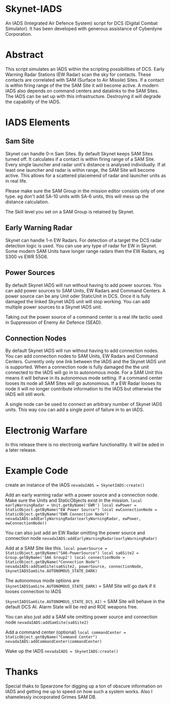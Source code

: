 # Skynet-IADS
An IADS (Integrated Air Defence System) script for DCS (Digital Combat Simulator). It has been developed with generous assistance of Cyberdyne Corporation.

# Abstract
This script simulates an IADS within the scripting possibilities of DCS. Early Warning Radar Stations (EW Radar) scan the sky for contacts. These contacts are correlated with SAM (Surface to Air Missile) Sites. If a contact is within firing range of the the SAM Site it will become active. A modern IADS also depends on command centers and datalinks to the SAM Sites. The IADS can be set up with this infrastructure. Destroying it will degrade the capability of the IADS.

# IADS Elements

## Sam Site
Skynet can handle 0-n Sam Sites. By default Skynet keeps SAM Sites turned off. It calculates if a contact is within firing range of a SAM Site. Every single launcher and radar unit's distance is analysed individually. If at least one launcher and radar is within range, the SAM Site will become active. This allows for a scattered placemend of radar and launcher units as in real life.

Please make sure the SAM Group in the mission editor consists only of one type. eg don't add SA-10 units with SA-6 units, this will mess up the distance calculation.

The Skill level you set on a SAM Group is retained by Skynet.

##  Early Warning Radar
Skynet can handle 1-n EW Radars. For detection of a target the DCS radar detection logic is used. You can use any type of radar for EW in Skynet. Some modern SAM Units have longer range radars then the EW Radars, eg S300 vs EWR 55G6.

##  Power Sources
By default Skynet IADS will run without having to add power sources. You can add power sources to SAM Units, EW Radars and Command Centers. A power source can be any Unit oder StaticUnit in DCS. Once it is fully damaged the linked Skynet IADS unit will stop working. You can add multiple power sources to a Skynet IADS unit.

Taking out the power source of a command center is a real life tactic used in Suppression of Enemy Air Defence (SEAD).

## Connection Nodes
By default Skynet IADS will run without having to add connection nodes. You can add connection nodes to SAM Units, EW Radars and Command Centers. Currently only one link between the IADS and the Skynet IADS unit is supported. When a connection node is fully damaged the the unit connected to the IADS will go in to autonomous mode. For a SAM Unit this means it will behave in its autonomous mode setting. If a command center looses its node all SAM Sites will go autonomous. If a EW Radar looses its node it will no longer contribute information to the IADS but otherwise the IADS will still work. 

A single node can be used to connect an arbitrary number of Skynet IADS units. This way cou can add a single point of failure in to an IADS.

# Electronig Warfare
In this release there is no electronig warfare functionallity. It will be aded in a later release.

#  Example Code
create an instance of the IADS
`nevadaIADS = SkynetIADS:create()`

Add an early warning radar with a power source and a connection node. Make sure the Units and StaticObjects exist in the mission.
`local earlyWarningRadar = Unit.getByName('EWR')
local ewPower = StaticObject.getByName("EW Power Source")
local ewConnectionNode = StaticObject.getByName("EWR Connection Node")
nevadaIADS:addEarlyWarningRadar(earlyWarningRadar, ewPower, ewConnectionNode))`

You can also just add an EW Radar omitting the power source and connection node
`nevadaIADS:addEarlyWarningRadar(earlyWarningRadar)`

Add at a SAM Site like this.
`local powerSource = StaticObject.getByName("SA6-PowerSource")
local sa6Site2 = Group.getByName('SA6 Group2')
local connectionNode = StaticObject.getByName("Connection Node")
nevadaIADS:addSamSite(sa6Site2, powerSource, connectionNode, SkynetIADSSamSite.AUTONOMOUS_STATE_DARK)`

The autonomous mode options are
`SkynetIADSSamSite.AUTONOMOUS_STATE_DARK)` = SAM Site will go dark if it looses connection to IADS

`SkynetIADSSamSite.AUTONOMOUS_STATE_DCS_AI)` = SAM Site will behave in the default DCS AI. Alarm State will be red and ROE weapons free.

You can also just add a SAM site omitting power source and connection node
`nevadaIADS:addSamSite(sa6Site2)`

Add a command center (optional)
`local commandCenter = StaticObject.getByName("Command Center")
nevadaIADS:addCommandCenter(commandCenter)`

Wake up the IADS
`nevadaIADS = SkynetIADS:create()`

# Thanks
Special thaks to Spearzone for digging up a ton of obscure information on IADS and getting me up to speed on how such a system works.
Also I shamelessly incorporated Grimes SAM DB.

